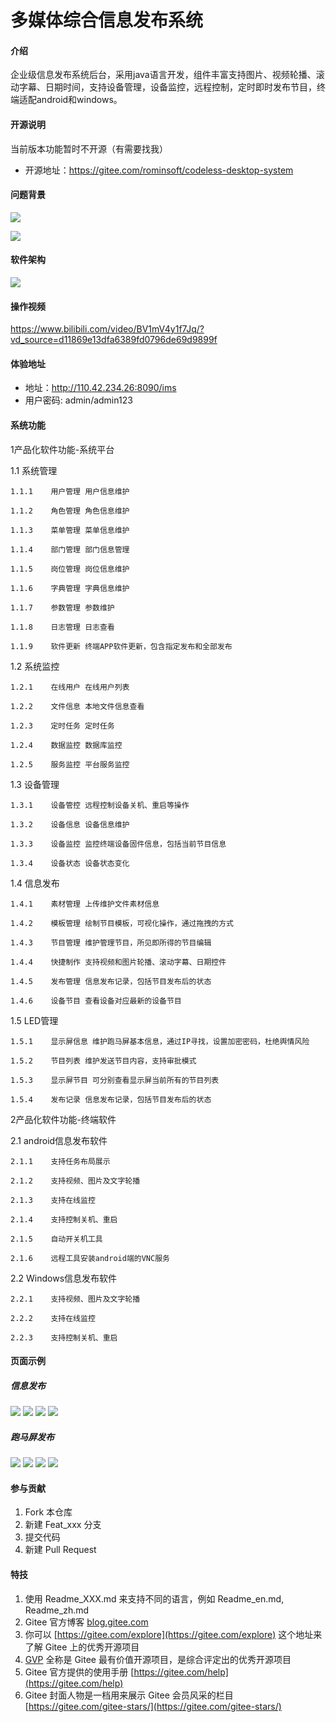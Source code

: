 # 多媒体综合信息发布系统

#### 介绍
企业级信息发布系统后台，采用java语言开发，组件丰富支持图片、视频轮播、滚动字幕、日期时间，支持设备管理，设备监控，远程控制，定时即时发布节目，终端适配android和windows。

#### 开源说明
当前版本功能暂时不开源（有需要找我）
- 开源地址：https://gitee.com/rominsoft/codeless-desktop-system

#### 问题背景
![](./doc/pages/problem.png)

![](./doc/pages/problem1.png)

#### 软件架构
![](./doc/框架图2.png)

#### 操作视频
https://www.bilibili.com/video/BV1mV4y1f7Jq/?vd_source=d11869e13dfa6389fd0796de69d9899f

#### 体验地址
* 地址：http://110.42.234.26:8090/ims
* 用户密码: admin/admin123

#### 系统功能
1产品化软件功能-系统平台

  1.1  系统管理

    1.1.1    用户管理 用户信息维护

    1.1.2    角色管理 角色信息维护

    1.1.3    菜单管理 菜单信息维护

    1.1.4    部门管理 部门信息管理

    1.1.5    岗位管理 岗位信息维护

    1.1.6    字典管理 字典信息维护

    1.1.7    参数管理 参数维护

    1.1.8    日志管理 日志查看

    1.1.9    软件更新 终端APP软件更新，包含指定发布和全部发布

  1.2  系统监控

    1.2.1    在线用户 在线用户列表

    1.2.2    文件信息 本地文件信息查看

    1.2.3    定时任务 定时任务

    1.2.4    数据监控 数据库监控

    1.2.5    服务监控 平台服务监控

  1.3  设备管理

    1.3.1    设备管控 远程控制设备关机、重启等操作

    1.3.2    设备信息 设备信息维护

    1.3.3    设备监控 监控终端设备固件信息，包括当前节目信息

    1.3.4    设备状态 设备状态变化

  1.4  信息发布

    1.4.1    素材管理 上传维护文件素材信息

    1.4.2    模板管理 绘制节目模板，可视化操作，通过拖拽的方式

    1.4.3    节目管理 维护管理节目，所见即所得的节目编辑

    1.4.4    快捷制作 支持视频和图片轮播、滚动字幕、日期控件

    1.4.5    发布管理 信息发布记录，包括节目发布后的状态

    1.4.6    设备节目 查看设备对应最新的设备节目
    
  1.5  LED管理

    1.5.1    显示屏信息 维护跑马屏基本信息，通过IP寻找，设置加密密码，杜绝舆情风险

    1.5.2    节目列表 维护发送节目内容，支持审批模式

    1.5.3    显示屏节目 可分别查看显示屏当前所有的节目列表

    1.5.4    发布记录 信息发布记录，包括节目发布后的状态


2产品化软件功能-终端软件

  2.1  android信息发布软件

    2.1.1    支持任务布局展示

    2.1.2    支持视频、图片及文字轮播

    2.1.3    支持在线监控

    2.1.4    支持控制关机、重启

    2.1.5    自动开关机工具

    2.1.6    远程工具安装android端的VNC服务

  2.2  Windows信息发布软件

    2.2.1    支持视频、图片及文字轮播

    2.2.2    支持在线监控

    2.2.3    支持控制关机、重启

#### 页面示例
##### 信息发布
![](./doc/pages/main.png)
![](./doc/pages/be28bcccbc3a45d89fe9be91d8c9590f.png)
![](./doc/pages/2cfab3e434c147ca96ae51f75fb6adad.png)
![](./doc/pages/3f6bf076e03f456f8bba85428acb590c.png)
##### 跑马屏发布
![](./doc/pages/led_manage.png)
![](./doc/pages/device_program.png)
![](./doc/pages/led_program.png)
![](./doc/pages/publish_record.png)

#### 参与贡献

1.  Fork 本仓库
2.  新建 Feat_xxx 分支
3.  提交代码
4.  新建 Pull Request


#### 特技

1.  使用 Readme\_XXX.md 来支持不同的语言，例如 Readme\_en.md, Readme\_zh.md
2.  Gitee 官方博客 [blog.gitee.com](https://blog.gitee.com)
3.  你可以 [https://gitee.com/explore](https://gitee.com/explore) 这个地址来了解 Gitee 上的优秀开源项目
4.  [GVP](https://gitee.com/gvp) 全称是 Gitee 最有价值开源项目，是综合评定出的优秀开源项目
5.  Gitee 官方提供的使用手册 [https://gitee.com/help](https://gitee.com/help)
6.  Gitee 封面人物是一档用来展示 Gitee 会员风采的栏目 [https://gitee.com/gitee-stars/](https://gitee.com/gitee-stars/)

